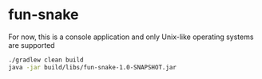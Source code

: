 # fun-snake
For now, this is a console application and only Unix-like operating systems are supported
```bash
./gradlew clean build
java -jar build/libs/fun-snake-1.0-SNAPSHOT.jar
```

